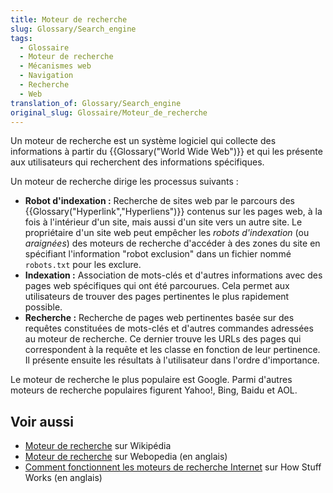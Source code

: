 ```yaml
---
title: Moteur de recherche
slug: Glossary/Search_engine
tags:
  - Glossaire
  - Moteur de recherche
  - Mécanismes web
  - Navigation
  - Recherche
  - Web
translation_of: Glossary/Search_engine
original_slug: Glossaire/Moteur_de_recherche
---
```


Un moteur de recherche est un système logiciel qui collecte des informations à partir du {{Glossary("World Wide Web")}} et qui les présente aux utilisateurs qui recherchent des informations spécifiques.

Un moteur de recherche dirige les processus suivants :

- **Robot d'indexation :** Recherche de sites web par le parcours des {{Glossary("Hyperlink","Hyperliens")}} contenus sur les pages web, à la fois à l'intérieur d'un site, mais aussi d'un site vers un autre site. Le propriétaire d'un site web peut empêcher les _robots d'indexation_ (ou _araignées_) des moteurs de recherche d'accéder à des zones du site en spécifiant l'information "robot exclusion" dans un fichier nommé `robots.txt` pour les exclure.
- **Indexation :** Association de mots-clés et d'autres informations avec des pages web spécifiques qui ont été parcourues. Cela permet aux utilisateurs de trouver des pages pertinentes le plus rapidement possible.
- **Recherche :** Recherche de pages web pertinentes basée sur des requêtes constituées de mots-clés et d'autres commandes adressées au moteur de recherche. Ce dernier trouve les URLs des pages qui correspondent à la requête et les classe en fonction de leur pertinence. Il présente ensuite les résultats à l'utilisateur dans l'ordre d'importance.

Le moteur de recherche le plus populaire est Google. Parmi d'autres moteurs de recherche populaires figurent Yahoo!, Bing, Baidu et AOL.

## Voir aussi

- [Moteur de recherche](https://fr.wikipedia.org/wiki/Moteur_de_recherche) sur Wikipédia
- [Moteur de recherche](http://www.webopedia.com/TERM/S/search_engine.html) sur Webopedia (en anglais)
- [Comment fonctionnent les moteurs de recherche Internet](http://computer.howstuffworks.com/internet/basics/search-engine.htm) sur How Stuff Works (en anglais)
